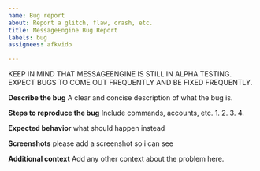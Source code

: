 ```yaml
---
name: Bug report
about: Report a glitch, flaw, crash, etc.
title: MessageEngine Bug Report
labels: bug
assignees: afkvido

---
```


KEEP IN MIND THAT MESSAGEENGINE IS STILL IN ALPHA TESTING. EXPECT BUGS TO COME OUT FREQUENTLY AND BE FIXED FREQUENTLY.

**Describe the bug**
A clear and concise description of what the bug is.

**Steps to reproduce the bug**
Include commands, accounts, etc.
1.
2.
3.
4.

**Expected behavior**
what should happen instead

**Screenshots**
please add a screenshot so i can see

**Additional context**
Add any other context about the problem here.
